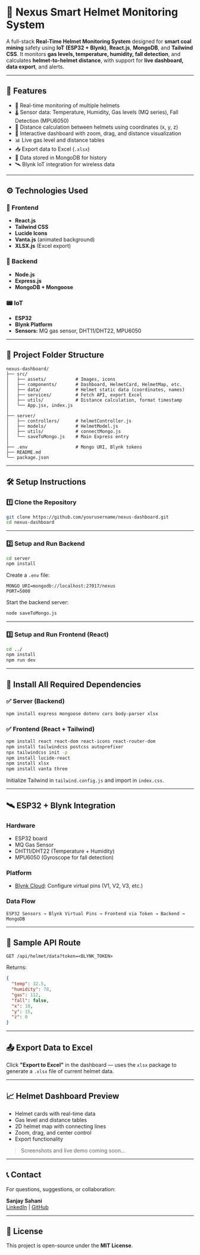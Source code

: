 # 🚨 Nexus Smart Helmet Monitoring System

A full-stack **Real-Time Helmet Monitoring System** designed for **smart coal mining** safety using **IoT (ESP32 + Blynk)**, **React.js**, **MongoDB**, and **Tailwind CSS**. It monitors **gas levels, temperature, humidity, fall detection**, and calculates **helmet-to-helmet distance**, with support for **live dashboard, data export**, and alerts.

---

## 📌 Features

- 🔴 Real-time monitoring of multiple helmets
- 🌡️ Sensor data: Temperature, Humidity, Gas levels (MQ series), Fall Detection (MPU6050)
- 📍 Distance calculation between helmets using coordinates (x, y, z)
- 🧭 Interactive dashboard with zoom, drag, and distance visualization
- 📊 Live gas level and distance tables
- 📥 Export data to Excel (`.xlsx`)
- 🧠 Data stored in MongoDB for history
- 🛰️ Blynk IoT integration for wireless data

---

## ⚙️ Technologies Used

### 🧠 Frontend
- **React.js**
- **Tailwind CSS**
- **Lucide Icons**
- **Vanta.js** (animated background)
- **XLSX.js** (Excel export)

### 📡 Backend
- **Node.js**
- **Express.js**
- **MongoDB + Mongoose**

### 📟 IoT
- **ESP32**
- **Blynk Platform**
- **Sensors:** MQ gas sensor, DHT11/DHT22, MPU6050

---

## 📂 Project Folder Structure

```
nexus-dashboard/
├── src/
│   ├── assets/           # Images, icons
│   ├── components/       # Dashboard, HelmetCard, HelmetMap, etc.
│   ├── data/             # Helmet static data (coordinates, names)
│   ├── services/         # Fetch API, export Excel
│   ├── utils/            # Distance calculation, format timestamp
│   └── App.jsx, index.js
│
├── server/
│   ├── controllers/      # helmetController.js
│   ├── models/           # HelmetModel.js
│   ├── utils/            # connectMongo.js
│   └── saveToMongo.js    # Main Express entry
│
├── .env                  # Mongo URI, Blynk tokens
├── README.md
└── package.json
```

---

## 🛠️ Setup Instructions

### 1️⃣ Clone the Repository

```bash
git clone https://github.com/yourusername/nexus-dashboard.git
cd nexus-dashboard
```

---

### 2️⃣ Setup and Run Backend

```bash
cd server
npm install
```

Create a `.env` file:

```env
MONGO_URI=mongodb://localhost:27017/nexus
PORT=5000
```

Start the backend server:

```bash
node saveToMongo.js
```

---

### 3️⃣ Setup and Run Frontend (React)

```bash
cd ../
npm install
npm run dev
```

---

## 🧩 Install All Required Dependencies

### ✅ Server (Backend)

```bash
npm install express mongoose dotenv cors body-parser xlsx
```

### ✅ Frontend (React + Tailwind)

```bash
npm install react react-dom react-icons react-router-dom
npm install tailwindcss postcss autoprefixer
npx tailwindcss init -p
npm install lucide-react
npm install xlsx
npm install vanta three
```

Initialize Tailwind in `tailwind.config.js` and import in `index.css`.

---

## 🛰️ ESP32 + Blynk Integration

### Hardware
- ESP32 board
- MQ Gas Sensor
- DHT11/DHT22 (Temperature + Humidity)
- MPU6050 (Gyroscope for fall detection)

### Platform
- [Blynk Cloud](https://blynk.cloud/): Configure virtual pins (V1, V2, V3, etc.)

### Data Flow
```
ESP32 Sensors → Blynk Virtual Pins → Frontend via Token → Backend → MongoDB
```

---

## 🧪 Sample API Route

```http
GET /api/helmet/data?token=<BLYNK_TOKEN>
```

Returns:
```json
{
  "temp": 32.5,
  "humidity": 78,
  "gas": 112,
  "fall": false,
  "x": 10,
  "y": 15,
  "z": 0
}
```

---

## 📤 Export Data to Excel

Click **"Export to Excel"** in the dashboard — uses the `xlsx` package to generate a `.xlsx` file of current helmet data.

---

## 📈 Helmet Dashboard Preview

- Helmet cards with real-time data
- Gas level and distance tables
- 2D helmet map with connecting lines
- Zoom, drag, and center control
- Export functionality

> Screenshots and live demo coming soon...

---

## 📞 Contact

For questions, suggestions, or collaboration:

**Sanjay Sahani**  
[LinkedIn](https://www.linkedin.com/in/sanjay-sahani) | [GitHub](https://github.com/sanjayxdev)

---

## 📜 License

This project is open-source under the **MIT License**.
```

